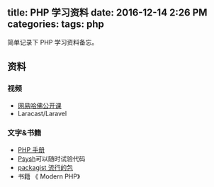 title: PHP 学习资料
date: 2016-12-14 2:26 PM
categories:
tags: php
---
简单记录下 PHP 学习资料备忘。

<!--more-->

## 资料

### 视频
* [网易哈佛公开课](http://open.163.com/special/opencourse/buildingdynamicwebsites.html)
* Laracast/Laravel

### 文字&书籍
* [PHP 手册](http://php.net/manual/zh/)
* [Psysh](http://psysh.org/)可以随时试验代码
* [packagist 流行的包](https://packagist.org/explore/popular) 
* 书籍 《 Modern PHP》